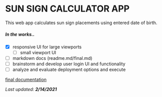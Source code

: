 # SUN SIGN CALCULATOR APP

This web app calculates sun sign placements using entered date of birth.



##### In the works..
- [x] responsive UI for large viewports
  - [ ] small viewport UI
- [ ] markdown docs (readme.md/final.md)
- [ ] brainstorm and develop user login UI and functionality
- [ ] analyze and evaluate deployment options and execute

[final documentation](docs/final.md)

*Last updated:* ***2/14/2021***
